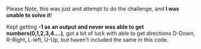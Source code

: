 Please Note, this was just and attempt to do the challenge, and **I was unable to solve it**!

Kept getting **-1 as an output and never was able to get numbers(0,1,2,3,4....)**, got a bit of luck with able to get directions D-Down, R-Right, L-left, U-Up, but haven't
included the same in this code.

